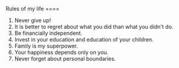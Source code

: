 Rules of my life
     ====
1. Never give up!  
2. It is better to regret about what you did than what you didn't do.  
3. Be financially independent.  
4. Invest in your education and education of your children.  
5. Family is my superpower.  
6. Your happiness depends only on you.  
7. Never forget about personal boundaries.

